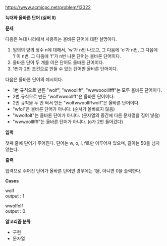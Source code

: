 https://www.acmicpc.net/problem/13022

**늑대와 올바른 단어 (실버 II)**

**문제**

다음은 늑대 나라에서 사용하는 올바른 단어에 대한 설명이다.

1. 임의의 양의 정수 n에 대해서, 'w'가 n번 나오고, 그 다음에 'o'가 n번, 그 다음에 'l'이 n번, 그 다음에 'f'가 n번 나온 단어는 올바른 단어이다.
2. 올바른 단어 두 개를 이은 단어도 올바른 단어이다.
3. 1번과 2번 조건으로 만들 수 있는 단어만 올바른 단어이다.

다음은 올바른 단어의 예시이다.

- 1번 규칙으로 만든 "wolf", "wwoollff", "wwwooolllfff"는 모두 올바른 단어이다.
- 2번 규칙으로 만든 "wolfwwoollff"은 올바른 단어이다.
- 2번 규칙을 두 번 써서 만든 "wolfwwoollffwolf"은 올바른 단어이다.
- "wfol"은 올바른 단어가 아니다. (순서가 올바르지 않음)
- "wwolfolf"는 올바른 단어가 아니다. (문자열의 중간에 다른 문자열을 집어 넣음)
- "wwwoolllfff"는 올바른 단어가 아니다. (o가 2번 들어갔다)

**입력**

첫째 줄에 단어가 주어진다. 단어는 w, o, l, f로만 이루어져 있으며, 길이는 50을 넘지 않는다.

**출력**

입력으로 주어진 단어가 올바른 단어인 경우에는 1을, 아니면 0을 출력한다.

**Cases**

wolf<br>
output : 1

wwolfolf<br>
output : 0

**알고리즘 분류**

- 구현
- 문자열